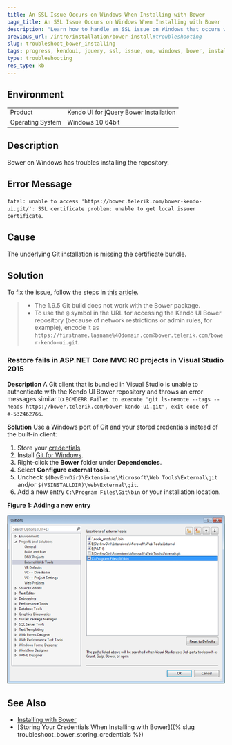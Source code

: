 ```yaml
---
title: An SSL Issue Occurs on Windows When Installing with Bower 
page_title: An SSL Issue Occurs on Windows When Installing with Bower 
description: "Learn how to handle an SSL issue on Windows that occurs when installing Kendo UI for jQuery with Bower."
previous_url: /intro/installation/bower-install#troubleshooting
slug: troubleshoot_bower_installing
tags: progress, kendoui, jquery, ssl, issue, on, windows, bower, installation
type: troubleshooting
res_type: kb
---
```



## Environment

<table>
 <tr>
  <td>Product</td>
  <td>Kendo UI for jQuery Bower Installation</td>
 </tr>
 <tr>
  <td>Operating System</td>
  <td>Windows 10 64bit</td>
 </tr>
</table>

## Description

Bower on Windows has troubles installing the repository. 

## Error Message 

`fatal: unable to access 'https://bower.telerik.com/bower-kendo-ui.git/': SSL certificate problem: unable to get local issuer certificate`.

## Cause 

The underlying Git installation is missing the certificate bundle.

## Solution

To fix the issue, follow the steps in [this article](https://docs.microsoft.com/en-us/archive/blogs/phkelley/adding-a-corporate-or-self-signed-certificate-authority-to-git-exes-store).

> * The 1.9.5 Git build does not work with the Bower package.
> * To use the `@` symbol in the URL for accessing the Kendo UI Bower repository (because of network restrictions or admin rules, for example), encode it as `https://firstname.lasname%40domain.com@bower.telerik.com/bower-kendo-ui.git`.

### Restore fails in ASP.NET Core MVC RC projects in Visual Studio 2015

**Description** A Git client that is bundled in Visual Studio is unable to authenticate with the Kendo UI Bower repository and throws an error messages similar to `ECMDERR Failed to execute "git ls-remote --tags --heads https://bower.telerik.com/bower-kendo-ui.git", exit code of #-532462766`.

**Solution** Use a Windows port of Git and your stored credentials instead of the built-in client:

1. Store your [credentials](#store-on-windows).
1. Install [Git for Windows](https://gitforwindows.org/).
1. Right-click the **Bower** folder under **Dependencies**.
1. Select **Configure external tools**.
1. Uncheck `$(DevEnvDir)\Extensions\Microsoft\Web Tools\External\git` and/or `$(VSINSTALLDIR)\Web\External\git`.
1. Add a new entry `C:\Program Files\Git\bin` or your installation location.

**Figure 1: Adding a new entry**

![Kendo UI for jQuery Adding New Entry](./images/vs2015-external-tools.png)
	  
## See Also

* [Installing with Bower](https://docs.telerik.com/kendo-ui/intro/installation/bower-install)
* [Storing Your Credentials When Installing with Bower]({% slug troubleshoot_bower_storing_credentials %})
